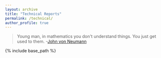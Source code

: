 ```yaml
---
layout: archive
title: "Technical Reports"
permalink: /technical/
author_profile: true
---
```


> Young man, in mathematics you don't understand things. You just get used to them.
> -[John von Neumann](https://en.wikiquote.org/wiki/John_von_Neumann)

{% include base_path %}

<!---- 
{% for post in site.technical reversed %}
  {% include archive-single.html %}
{% endfor %}
---->

